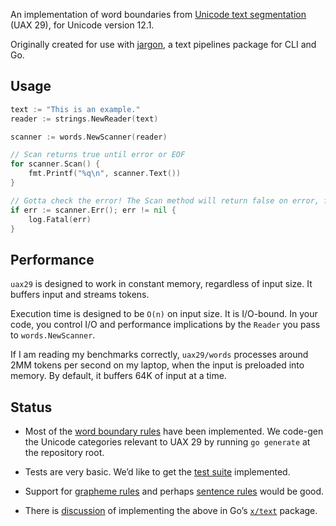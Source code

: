 An implementation of word boundaries from [Unicode text segmentation](https://unicode.org/reports/tr29/#Word_Boundaries) (UAX 29), for Unicode version 12.1.

Originally created for use with [jargon](https://github.com/clipperhouse/jargon), a text pipelines package for CLI and Go.

## Usage

```go
text := "This is an example."
reader := strings.NewReader(text)

scanner := words.NewScanner(reader)

// Scan returns true until error or EOF
for scanner.Scan() {
	fmt.Printf("%q\n", scanner.Text())
}

// Gotta check the error! The Scan method will return false on error, falling through to here.
if err := scanner.Err(); err != nil {
	log.Fatal(err)
}
```

## Performance

`uax29` is designed to work in constant memory, regardless of input size. It buffers input and streams tokens.

Execution time is designed to be `O(n)` on input size. It is I/O-bound. In your code, you control I/O and performance implications by the `Reader` you pass to `words.NewScanner`.

If I am reading my benchmarks correctly, `uax29/words` processes around 2MM tokens per second on my laptop, when the input is preloaded into memory. By default, it buffers 64K of input at a time.

## Status

- Most of the [word boundary rules](https://unicode.org/reports/tr29/#Word_Boundaries) have been implemented. We code-gen the Unicode categories relevant to UAX 29 by running `go generate` at the repository root.

- Tests are very basic. We’d like to get the [test suite](https://unicode.org/reports/tr41/tr41-26.html#Tests29) implemented.

- Support for [grapheme rules](https://unicode.org/reports/tr29/#Grapheme_Cluster_Boundaries) and perhaps [sentence rules](https://unicode.org/reports/tr29/#Sentence_Boundaries) would be good.

- There is [discussion](https://groups.google.com/d/msg/golang-nuts/_79vJ65KuXc/B_QgeU6rAgAJ) of implementing the above in Go’s [`x/text`](https://godoc.org/golang.org/x/text) package.